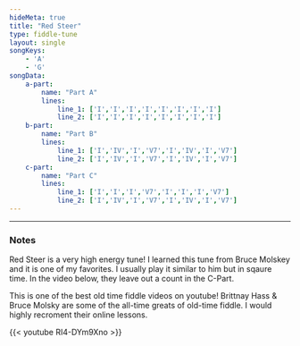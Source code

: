 ```yaml
---
hideMeta: true
title: "Red Steer"
type: fiddle-tune
layout: single
songKeys:
    - 'A'
    - 'G'
songData:
    a-part:
        name: "Part A"
        lines:
            line_1: ['I','I','I','I','I','I','I','I']
            line_2: ['I','I','I','I','I','I','I','I']
    b-part:
        name: "Part B"
        lines:
            line_1: ['I','IV','I','V7','I','IV','I','V7']
            line_2: ['I','IV','I','V7','I','IV','I','V7']
    c-part:
        name: "Part C"
        lines:
            line_1: ['I','I','I','V7','I','I','I','V7']
            line_2: ['I','IV','I','V7','I','IV','I','V7']
---
```



---
### Notes
Red Steer is a very high energy tune! I learned this tune from Bruce Molskey and it is one of my favorites. I usually play it similar to him but in sqaure time. In the video below, they leave out a count in the C-Part.

This is one of the best old time fiddle videos on youtube! Brittnay Hass & Bruce Molsky are some of the all-time greats of old-time fiddle. I would highly recroment their online lessons.

{{< youtube RI4-DYm9Xno >}}